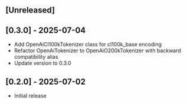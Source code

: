 ## [Unreleased]

## [0.3.0] - 2025-07-04

- Add OpenAiCl100kTokenizer class for cl100k_base encoding
- Refactor OpenAiTokenizer to OpenAiO200kTokenizer with backward compatibility alias
- Update version to 0.3.0

## [0.2.0] - 2025-07-02

- Initial release
